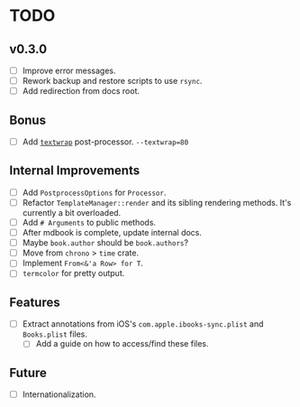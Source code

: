 # TODO

## v0.3.0

- [ ] Improve error messages.
- [ ] Rework backup and restore scripts to use `rsync`.
- [ ] Add redirection from docs root.

## Bonus

- [ ] Add [`textwrap`][textwrap] post-processor. `--textwrap=80`

## Internal Improvements

- [ ] Add `PostprocessOptions` for `Processor`.
- [ ] Refactor `TemplateManager::render` and its sibling rendering methods. It's
      currently a bit overloaded.
- [ ] Add `# Arguments` to public methods.
- [ ] After mdbook is complete, update internal docs.
- [ ] Maybe `book.author` should be `book.authors`?
- [ ] Move from `chrono` > `time` crate.
- [ ] Implement `From<&'a Row> for T`.
- [ ] `termcolor` for pretty output.

## Features

- [ ] Extract annotations from iOS's `com.apple.ibooks-sync.plist` and
      `Books.plist` files.
  - [ ] Add a guide on how to access/find these files.

## Future

- [ ] Internationalization.

[textwrap]: https://docs.rs/textwrap/latest/textwrap/
